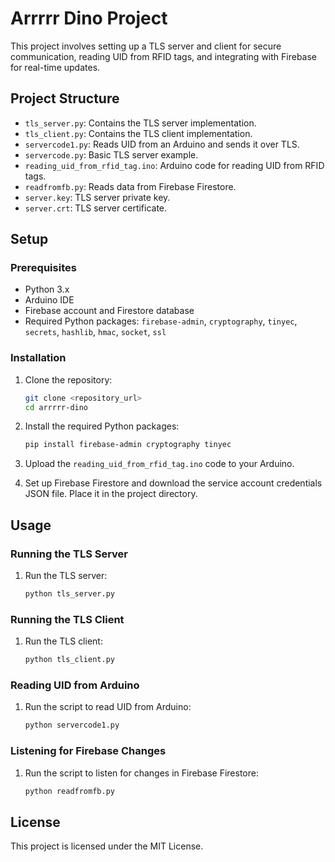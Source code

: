 # Arrrrr Dino Project

This project involves setting up a TLS server and client for secure communication, reading UID from RFID tags, and integrating with Firebase for real-time updates.

## Project Structure

- `tls_server.py`: Contains the TLS server implementation.
- `tls_client.py`: Contains the TLS client implementation.
- `servercode1.py`: Reads UID from an Arduino and sends it over TLS.
- `servercode.py`: Basic TLS server example.
- `reading_uid_from_rfid_tag.ino`: Arduino code for reading UID from RFID tags.
- `readfromfb.py`: Reads data from Firebase Firestore.
- `server.key`: TLS server private key.
- `server.crt`: TLS server certificate.

## Setup

### Prerequisites

- Python 3.x
- Arduino IDE
- Firebase account and Firestore database
- Required Python packages: `firebase-admin`, `cryptography`, `tinyec`, `secrets`, `hashlib`, `hmac`, `socket`, `ssl`

### Installation

1. Clone the repository:
    ```sh
    git clone <repository_url>
    cd arrrrr-dino
    ```

2. Install the required Python packages:
    ```sh
    pip install firebase-admin cryptography tinyec
    ```

3. Upload the `reading_uid_from_rfid_tag.ino` code to your Arduino.

4. Set up Firebase Firestore and download the service account credentials JSON file. Place it in the project directory.

## Usage

### Running the TLS Server

1. Run the TLS server:
    ```sh
    python tls_server.py
    ```

### Running the TLS Client

1. Run the TLS client:
    ```sh
    python tls_client.py
    ```

### Reading UID from Arduino

1. Run the script to read UID from Arduino:
    ```sh
    python servercode1.py
    ```

### Listening for Firebase Changes

1. Run the script to listen for changes in Firebase Firestore:
    ```sh
    python readfromfb.py
    ```

## License

This project is licensed under the MIT License.
